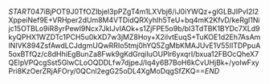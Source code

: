 $START$047iBjPOT9J0TfOZIbjel3pPZgT4m1LXVbj6/iJ0iYWQz+glGLBJIPvI2I2XppeiNef9E+VRHper2dUm8M4VTDidQRXyhIh5TeU+bq4mK2KfvD/keRgl1Nijc15OTBLo9iR8yrPewI9Ncx7JklJvIAOk+s1ZjFPE5o9b/bI3TdTBK1BYDc7XLd9kyQPHX1WZDTc1PCH5u0kXD7w3jMZ8Hoy+X2ilvtEuqS+TuKOE1d2Eh7AsAmlNIVK894ZsfAwdLCJdgmUQwRRIo5tmj0hYQ5ZgMbKMAJUvE1V55IITDPpuA5oxBTfQz/c8dHhiEgBunZa8Fwk9gKdGrqiIuOUPlr6yxqrI/bxua12FBOcQheX7QEIpVPQcgSst5GlwCLoOQDDLfw7djpeJ/Iq4y6B7BoH6kCvUHjBk+/yoIwFxyPri8KzOerZRjAFOry/0QCnl2egG25oDL4XgMoDqgSfZKQ==$END$